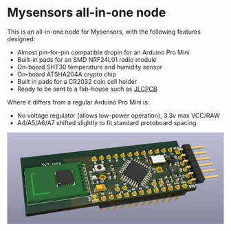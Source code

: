 # Mysensors all-in-one node

This is an all-in-one node for Mysensors, with the following features designed:

 * Almost pin-for-pin compatible dropin for an Arduino Pro Mini
 * Built-in pads for an SMD NRF24L01 radio module
 * On-board SHT30 temperature and humidity sensor
 * On-board ATSHA204A crypto chip
 * Built in pads for a CR2032 coin cell holder
 * Ready to be sent to a fab-house such as [JLCPCB](https://jlcpcb.com)

Where it differs from a regular Arduino Pro Mini is:

 * No voltage regulator (allows low-power operation), 3.3v max VCC/RAW
 * A4/A5/A6/A7 shifted slightly to fit standard protoboard spacing

![Board render](mys-pro-mini.jpg "Render of board")


